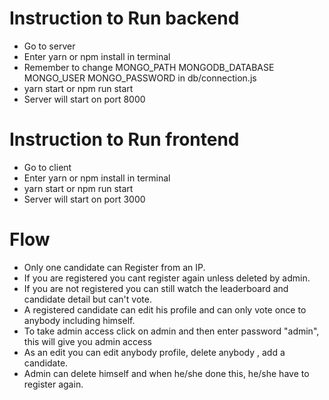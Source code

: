  # Instruction to Run backend
   - Go to server
   - Enter yarn or npm install in terminal
   - Remember to change 
     MONGO_PATH
     MONGODB_DATABASE
     MONGO_USER
     MONGO_PASSWORD
     in db/connection.js
   - yarn start or npm run start
   - Server will start on port 8000

 # Instruction to Run frontend
   - Go to client
   - Enter yarn or npm install in terminal
   - yarn start or npm run start
   - Server will start on port 3000

 # Flow
   - Only one candidate can Register from an IP.
   - If you are registered you cant register again unless deleted by admin.
   - If you are not registered you can still watch the leaderboard and candidate detail but can't vote.
   - A registered candidate can edit his profile and can only vote once to anybody including himself.
   - To take admin access click on admin and then enter password "admin", this will give you admin access
   - As an edit you can edit anybody profile, delete anybody , add a candidate.
   - Admin can delete himself and when he/she done this, he/she have to register again.
